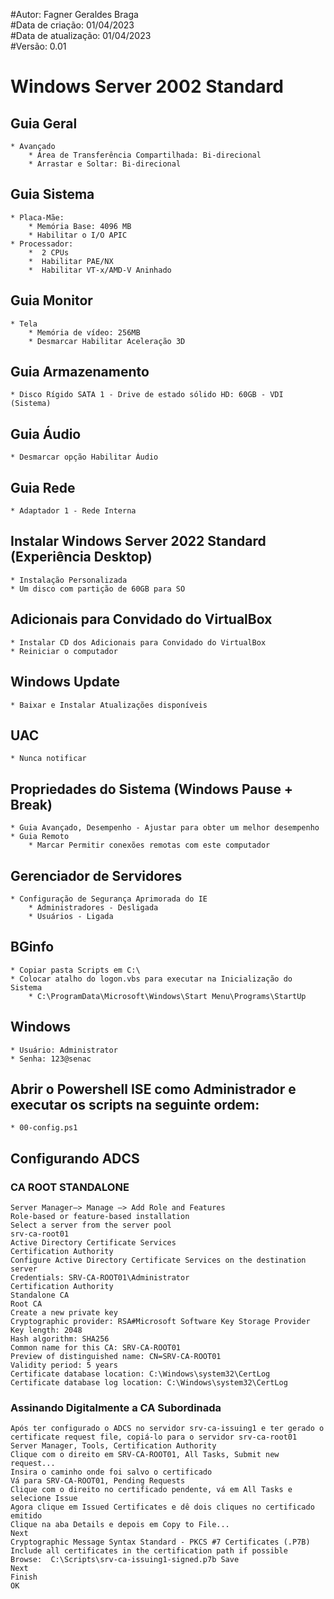 #Autor: Fagner Geraldes Braga  
#Data de criação: 01/04/2023  
#Data de atualização: 01/04/2023  
#Versão: 0.01  

# Windows Server 2002 Standard  

## Guia Geral  
	* Avançado  
		* Área de Transferência Compartilhada: Bi-direcional  
		* Arrastar e Soltar: Bi-direcional  
## Guia Sistema  
	* Placa-Mãe:   
		* Memória Base: 4096 MB
		* Habilitar o I/O APIC  
	* Processador:   
   		*  2 CPUs  
   		*  Habilitar PAE/NX  
   		*  Habilitar VT-x/AMD-V Aninhado  
## Guia Monitor  
	* Tela
		* Memória de vídeo: 256MB   
		* Desmarcar Habilitar Aceleração 3D  
## Guia Armazenamento  
	* Disco Rígido SATA 1 - Drive de estado sólido HD: 60GB - VDI (Sistema)  
## Guia Áudio  
	* Desmarcar opção Habilitar Áudio  
## Guia Rede  
	* Adaptador 1 - Rede Interna  
## Instalar Windows Server 2022 Standard (Experiência Desktop)  
	* Instalação Personalizada  
	* Um disco com partição de 60GB para SO  
## Adicionais para Convidado do VirtualBox  
	* Instalar CD dos Adicionais para Convidado do VirtualBox  
	* Reiniciar o computador  
## Windows Update  
	* Baixar e Instalar Atualizações disponíveis  
## UAC  
	* Nunca notificar  
## Propriedades do Sistema (Windows Pause + Break)  
	* Guia Avançado, Desempenho - Ajustar para obter um melhor desempenho  
	* Guia Remoto  
    	* Marcar Permitir conexões remotas com este computador  
## Gerenciador de Servidores  
    * Configuração de Segurança Aprimorada do IE  
        * Administradores - Desligada  
        * Usuários - Ligada  
## BGinfo  
	* Copiar pasta Scripts em C:\  
	* Colocar atalho do logon.vbs para executar na Inicialização do Sistema  
    	* C:\ProgramData\Microsoft\Windows\Start Menu\Programs\StartUp  
## Windows  
	* Usuário: Administrator  
	* Senha: 123@senac 
## Abrir o Powershell ISE como Administrador e executar os scripts na seguinte ordem:  
	* 00-config.ps1  
## Configurando ADCS
### CA ROOT STANDALONE
	Server Manager–> Manage –> Add Role and Features
	Role-based or feature-based installation
	Select a server from the server pool
	srv-ca-root01
	Active Directory Certificate Services
	Certification Authority
	Configure Active Directory Certificate Services on the destination server
	Credentials: SRV-CA-ROOT01\Administrator
	Certification Authority
	Standalone CA
	Root CA
	Create a new private key
	Cryptographic provider: RSA#Microsoft Software Key Storage Provider
	Key length: 2048
	Hash algorithm: SHA256
	Common name for this CA: SRV-CA-ROOT01
	Preview of distinguished name: CN=SRV-CA-ROOT01
	Validity period: 5 years
	Certificate database location: C:\Windows\system32\CertLog
	Certificate database log location: C:\Windows\system32\CertLog
### Assinando Digitalmente a CA Subordinada
	Após ter configurado o ADCS no servidor srv-ca-issuing1 e ter gerado o certificate request file, copiá-lo para o servidor srv-ca-root01
	Server Manager, Tools, Certification Authority
	Clique com o direito em SRV-CA-ROOT01, All Tasks, Submit new request...
	Insira o caminho onde foi salvo o certificado
	Vá para SRV-CA-ROOT01, Pending Requests
	Clique com o direito no certificado pendente, vá em All Tasks e selecione Issue
	Agora clique em Issued Certificates e dê dois cliques no certificado emitido
	Clique na aba Details e depois em Copy to File...
	Next
	Cryptographic Message Syntax Standard - PKCS #7 Certificates (.P7B)
	Include all certificates in the certification path if possible
	Browse:  C:\Scripts\srv-ca-issuing1-signed.p7b Save
	Next
	Finish
	OK
